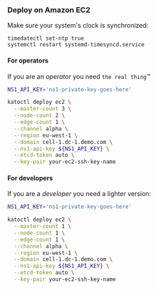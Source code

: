 ### Deploy on Amazon EC2
Make sure your system's clock is synchronized:
```
timedatectl set-ntp true
systemctl restart systemd-timesyncd.service
```
#### For operators
If you are an *operator* you need `the real thing`&trade;
```bash
NS1_API_KEY='ns1-private-key-goes-here'

katoctl deploy ec2 \
  --master-count 3 \
  --node-count 2 \
  --edge-count 1 \
  --channel alpha \
  --region eu-west-1 \
  --domain cell-1.dc-1.demo.com \
  --ns1-api-key ${NS1_API_KEY} \
  --etcd-token auto \
  --key-pair your-ec2-ssh-key-name
```

#### For developers
If you are a *developer* you need a lighter version:
```bash
NS1_API_KEY='ns1-private-key-goes-here'

katoctl deploy ec2 \
  --master-count 1 \
  --node-count 1 \
  --edge-count 1 \
  --channel alpha \
  --region eu-west-1 \
  --domain cell-1.dc-1.demo.com \
  --ns1-api-key ${NS1_API_KEY} \
  --etcd-token auto \
  --key-pair your-ec2-ssh-key-name
```
